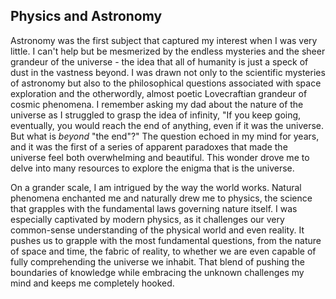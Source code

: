 ## Physics and Astronomy

Astronomy was the first subject that captured my interest when I was very little. I can't help but be mesmerized by the endless mysteries and the sheer grandeur of the universe - the idea that all of humanity is just a speck of dust in the vastness beyond. I was drawn not only to the scientific mysteries of astronomy but also to the philosophical questions associated with space exploration and the otherwordly, almost poetic Lovecraftian grandeur of cosmic phenomena. I remember asking my dad about the nature of the universe as I struggled to grasp the idea of infinity, "If you keep going, eventually, you would reach the end of anything, even if it was the universe. But what is *beyond* "the end"?" The question echoed in my mind for years, and it was the first of a series of apparent paradoxes that made the universe feel both overwhelming and beautiful. This wonder drove me to delve into many resources to explore the enigma that is the universe.

On a grander scale, I am intrigued by the way the world works. Natural phenomena enchanted me and naturally drew me to physics, the science that grapples with the fundamental laws governing nature itself. I was especially captivated by modern physics, as it challenges our very common-sense understanding of the physical world and even reality. It pushes us to grapple with the most fundamental questions, from the nature of space and time, the fabric of reality, to whether we are even capable of fully comprehending the universe we inhabit. That blend of pushing the boundaries of knowledge while embracing the unknown challenges my mind and keeps me completely hooked.